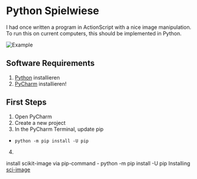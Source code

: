 # Python Spielwiese

I had once written a program in ActionScript with a nice image manipulation. To run this on current computers, this should be implemented in Python. 

![Example](https://user-images.githubusercontent.com/12305781/174735297-082aaa77-2d5e-454b-830c-9775205dce33.jpg)

## Software Requirements

1. [Python](https://www.python.org/downloads/release/python-3105/) installieren
2. [PyCharm](https://www.jetbrains.com/de-de/pycharm/download/download-thanks.html?platform=mac&code=PCC) installieren!

## First Steps

1. Open PyCharm
2. Create a new project
3. In the PyCharm Terminal, update pip
 - `python -m pip install -U pip`
4. 
install scikit-image via pip-command
	- python -m pip install -U pip
 Installing [sci-image]()